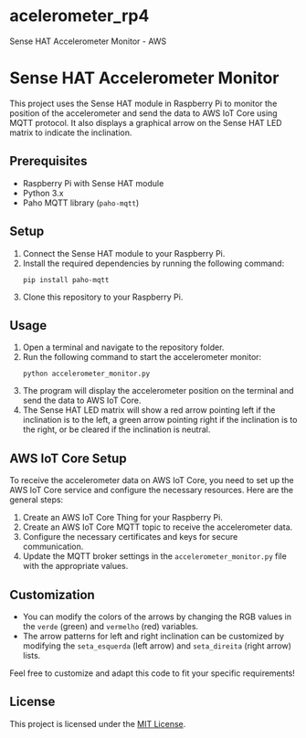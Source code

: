 # acelerometer_rp4
Sense HAT Accelerometer Monitor - AWS
# Sense HAT Accelerometer Monitor

This project uses the Sense HAT module in Raspberry Pi to monitor the position of the accelerometer and send the data to AWS IoT Core using MQTT protocol. It also displays a graphical arrow on the Sense HAT LED matrix to indicate the inclination.

## Prerequisites

- Raspberry Pi with Sense HAT module
- Python 3.x
- Paho MQTT library (`paho-mqtt`)

## Setup

1. Connect the Sense HAT module to your Raspberry Pi.
2. Install the required dependencies by running the following command:
   ```
   pip install paho-mqtt
   ```
3. Clone this repository to your Raspberry Pi.

## Usage

1. Open a terminal and navigate to the repository folder.
2. Run the following command to start the accelerometer monitor:
   ```
   python accelerometer_monitor.py
   ```
3. The program will display the accelerometer position on the terminal and send the data to AWS IoT Core.
4. The Sense HAT LED matrix will show a red arrow pointing left if the inclination is to the left, a green arrow pointing right if the inclination is to the right, or be cleared if the inclination is neutral.

## AWS IoT Core Setup

To receive the accelerometer data on AWS IoT Core, you need to set up the AWS IoT Core service and configure the necessary resources. Here are the general steps:

1. Create an AWS IoT Core Thing for your Raspberry Pi.
2. Create an AWS IoT Core MQTT topic to receive the accelerometer data.
3. Configure the necessary certificates and keys for secure communication.
4. Update the MQTT broker settings in the `accelerometer_monitor.py` file with the appropriate values.

## Customization

- You can modify the colors of the arrows by changing the RGB values in the `verde` (green) and `vermelho` (red) variables.
- The arrow patterns for left and right inclination can be customized by modifying the `seta_esquerda` (left arrow) and `seta_direita` (right arrow) lists.

Feel free to customize and adapt this code to fit your specific requirements!

## License

This project is licensed under the [MIT License](LICENSE).
